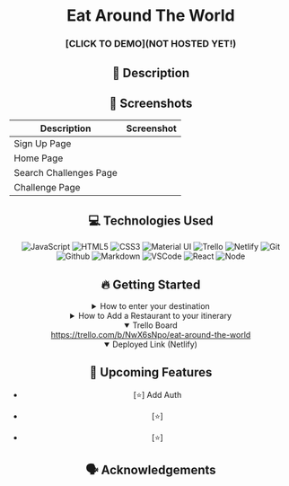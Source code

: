 <div id="description" align="center">

# Eat Around The World

### [CLICK TO DEMO](NOT HOSTED YET!)


## :pencil: Description
  

  
## :camera_flash: Screenshots 

| Description | Screenshot |
| --------------- | --------------- |
| Sign Up Page  |   |
| Home Page  |  |
| Search Challenges Page |  |
| Challenge Page |  |
  
## :computer: Technologies Used


![JavaScript](https://img.shields.io/badge/-JavaScript-05122A?style=flat&logo=javascript)
![HTML5](https://img.shields.io/badge/-HTML5-05122A?style=flat&logo=html5)
![CSS3](https://img.shields.io/badge/-CSS-05122A?style=flat&logo=css3)
![Material UI](https://img.shields.io/badge/Material--UI-05122A?style=flat&logo=mui)
![Trello](https://img.shields.io/badge/-Trello-05122A?style=flat&logo=trello)
![Netlify](https://img.shields.io/badge/Netlify-05122A?style=flat&logo=netlify)
![Git](https://img.shields.io/badge/-Git-05122A?style=flat&logo=git)
![Github](https://img.shields.io/badge/-GitHub-05122A?style=flat&logo=github)
![Markdown](https://img.shields.io/badge/-Markdown-05122A?style=flat&logo=markdown)
![VSCode](https://img.shields.io/badge/-VS_Code-05122A?style=flat&logo=visualstudio)
![React](https://img.shields.io/badge/-React-05122A?style=flat&logo=react)
![Node](https://img.shields.io/badge/-Node.js-05122A?style=flat&logo=node.js)
  
## :fire: Getting Started
  
<details>
  <summary> How to enter your destination </summary>
  <ul>
    <li></li>
    <li></li>
  </ul>
</details>

<details>
  <summary> How to Add a Restaurant to your itinerary </summary>
  <ul>
    <li></li>
    <li></li>
  </ul>
    
</details>

<details open>
  <summary> Trello Board </summary>
  <a href='https://trello.com/b/NwX6sNpo/eat-around-the-world'
    > https://trello.com/b/NwX6sNpo/eat-around-the-world </a
  >
</details>

<details open>
  <summary> Deployed Link (Netlify) </summary>
  <a href=
    > </a
  >
</details>
  
## :satellite: Upcoming Features

- [:star:] Add Auth

- [:star:] 
  
- [:star:] 
  
## :speaking_head: Acknowledgements
  

